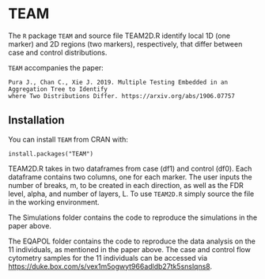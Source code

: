 # TEAM
The `R` package `TEAM` and source file TEAM2D.R identify local 1D (one marker) and 2D regions (two markers), respectively, that differ between case and control distributions.

`TEAM` accompanies the paper:
   
    Pura J., Chan C., Xie J. 2019. Multiple Testing Embedded in an Aggregation Tree to Identify 
    where Two Distributions Differ. https://arxiv.org/abs/1906.07757

## Installation
You can install `TEAM` from CRAN with:

    install.packages("TEAM")

TEAM2D.R takes in two dataframes from case (df1) and control (df0). Each dataframe contains two columns, one for each marker. The user inputs the number of breaks, m, to be created in each direction, as well as the FDR level, alpha, and number of layers, L. To use `TEAM2D.R` simply source the file in the working environment.

The Simulations folder contains the code to reproduce the simulations in the paper above.

The EQAPOL folder contains the code to reproduce the data analysis on the 11 individuals, as mentioned in the paper above. The case and control flow cytometry samples for the 11 individuals can be accessed via https://duke.box.com/s/vex1m5ogwyt966adldb27tk5snslqns8.
